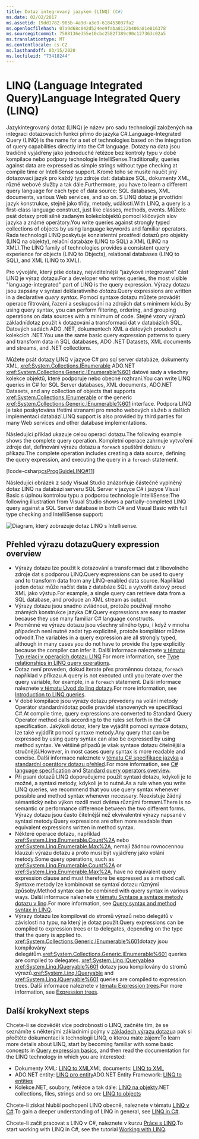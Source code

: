 ```yaml
---
title: Dotaz integrovaný jazykem (LINQ) (C#)
ms.date: 02/02/2017
ms.assetid: 19dd1782-905b-4a9d-a3e9-618453037fa2
ms.openlocfilehash: 07a9d68c042d524ee9faba8122b406a81e816378
ms.sourcegitcommit: 7588136e355e10cbc2582f389c90c127363c02a5
ms.translationtype: MT
ms.contentlocale: cs-CZ
ms.lasthandoff: 03/15/2020
ms.locfileid: "73418244"
---
```

# <a name="language-integrated-query-linq"></a><span data-ttu-id="b1c14-102">LINQ (Language Integrated Query)</span><span class="sxs-lookup"><span data-stu-id="b1c14-102">Language Integrated Query (LINQ)</span></span>

<span data-ttu-id="b1c14-103">Jazykintegrovaný dotaz (LINQ) je název pro sadu technologií založených na integraci dotazovacích funkcí přímo do jazyka C#.</span><span class="sxs-lookup"><span data-stu-id="b1c14-103">Language-Integrated Query (LINQ) is the name for a set of technologies based on the integration of query capabilities directly into the C# language.</span></span> <span data-ttu-id="b1c14-104">Dotazy na data jsou tradičně vyjádřeny jako jednoduché řetězce bez kontroly typu v době kompilace nebo podpory technologie IntelliSense.</span><span class="sxs-lookup"><span data-stu-id="b1c14-104">Traditionally, queries against data are expressed as simple strings without type checking at compile time or IntelliSense support.</span></span> <span data-ttu-id="b1c14-105">Kromě toho se musíte naučit jiný dotazovací jazyk pro každý typ zdroje dat: databáze SQL, dokumenty XML, různé webové služby a tak dále.</span><span class="sxs-lookup"><span data-stu-id="b1c14-105">Furthermore, you have to learn a different query language for each type of data source: SQL databases, XML documents, various Web services, and so on.</span></span> <span data-ttu-id="b1c14-106">S LINQ dotaz je prvotřídní jazyk konstrukce, stejně jako třídy, metody, události.</span><span class="sxs-lookup"><span data-stu-id="b1c14-106">With LINQ, a query is a first-class language construct, just like classes, methods, events.</span></span> <span data-ttu-id="b1c14-107">Můžete psát dotazy proti silně zadaným kolekcíobjektů pomocí klíčových slov jazyka a známé operátory.</span><span class="sxs-lookup"><span data-stu-id="b1c14-107">You write queries against strongly typed collections of objects by using language keywords and familiar operators.</span></span> <span data-ttu-id="b1c14-108">Řada technologií LINQ poskytuje konzistentní prostředí dotazů pro objekty (LINQ na objekty), relační databáze (LINQ to SQL) a XML (LINQ na XML).</span><span class="sxs-lookup"><span data-stu-id="b1c14-108">The LINQ family of technologies provides a consistent query experience for objects (LINQ to Objects), relational databases (LINQ to SQL), and XML (LINQ to XML).</span></span>

<span data-ttu-id="b1c14-109">Pro vývojáře, který píše dotazy, nejviditelnější "jazykově integrované" část LINQ je výraz dotazu.</span><span class="sxs-lookup"><span data-stu-id="b1c14-109">For a developer who writes queries, the most visible "language-integrated" part of LINQ is the query expression.</span></span> <span data-ttu-id="b1c14-110">Výrazy dotazu jsou zapsány v syntaxi deklarativního *dotazu*.</span><span class="sxs-lookup"><span data-stu-id="b1c14-110">Query expressions are written in a declarative *query syntax*.</span></span> <span data-ttu-id="b1c14-111">Pomocí syntaxe dotazu můžete provádět operace filtrování, řazení a seskupování na zdrojích dat s minimem kódu.</span><span class="sxs-lookup"><span data-stu-id="b1c14-111">By using query syntax, you can perform filtering, ordering, and grouping operations on data sources with a minimum of code.</span></span> <span data-ttu-id="b1c14-112">Stejné vzory výrazů základnídotaz použít k dotazování a transformaci dat v databázích SQL, Datových sadách ADO .NET, dokumentech XML a datových proudech a kolekcích .NET.</span><span class="sxs-lookup"><span data-stu-id="b1c14-112">You use the same basic query expression patterns to query and transform data in SQL databases, ADO .NET Datasets, XML documents and streams, and .NET collections.</span></span>

<span data-ttu-id="b1c14-113">Můžete psát dotazy LINQ v jazyce C# pro sql server databáze, dokumenty XML, <xref:System.Collections.IEnumerable> ADO.NET <xref:System.Collections.Generic.IEnumerable%601> datové sady a všechny kolekce objektů, které podporuje nebo obecné rozhraní.</span><span class="sxs-lookup"><span data-stu-id="b1c14-113">You can write LINQ queries in C# for SQL Server databases, XML documents, ADO.NET Datasets, and any collection of objects that supports <xref:System.Collections.IEnumerable> or the generic <xref:System.Collections.Generic.IEnumerable%601> interface.</span></span> <span data-ttu-id="b1c14-114">Podpora LINQ je také poskytována třetími stranami pro mnoho webových služeb a dalších implementací databází.</span><span class="sxs-lookup"><span data-stu-id="b1c14-114">LINQ support is also provided by third parties for many Web services and other database implementations.</span></span>

<span data-ttu-id="b1c14-115">Následující příklad ukazuje celou operaci dotazu.</span><span class="sxs-lookup"><span data-stu-id="b1c14-115">The following example shows the complete query operation.</span></span> <span data-ttu-id="b1c14-116">Kompletní operace zahrnuje vytvoření zdroje dat, definování výrazu dotazu a `foreach` spuštění dotazu v příkazu.</span><span class="sxs-lookup"><span data-stu-id="b1c14-116">The complete operation includes creating a data source, defining the query expression, and executing the query in a `foreach` statement.</span></span>

[!code-csharp[csProgGuideLINQ#11](~/samples/snippets/csharp/concepts/linq/index_1.cs)]

<span data-ttu-id="b1c14-117">Následující obrázek z sady Visual Studio znázorňuje částečně vyplněný dotaz LINQ na databázi serveru SQL Server v jazyce C# i jazyce Visual Basic s úplnou kontrolou typu a podporou technologie IntelliSense:</span><span class="sxs-lookup"><span data-stu-id="b1c14-117">The following illustration from Visual Studio shows a partially-completed LINQ query against a SQL Server database in both C# and Visual Basic with full type checking and IntelliSense support:</span></span>

![Diagram, který zobrazuje dotaz LINQ s Intellisense.](./media/introduction-to-linq/linq-query-intellisense.png)

## <a name="query-expression-overview"></a><span data-ttu-id="b1c14-119">Přehled výrazu dotazu</span><span class="sxs-lookup"><span data-stu-id="b1c14-119">Query expression overview</span></span>

- <span data-ttu-id="b1c14-120">Výrazy dotazu lze použít k dotazování a transformaci dat z libovolného zdroje dat s podporou LINQ.</span><span class="sxs-lookup"><span data-stu-id="b1c14-120">Query expressions can be used to query and to transform data from any LINQ-enabled data source.</span></span> <span data-ttu-id="b1c14-121">Například jeden dotaz může načíst data z databáze SQL a vytvořit datový proud XML jako výstup.</span><span class="sxs-lookup"><span data-stu-id="b1c14-121">For example, a single query can retrieve data from a SQL database, and produce an XML stream as output.</span></span>
- <span data-ttu-id="b1c14-122">Výrazy dotazu jsou snadno zvládnout, protože používají mnoho známých konstrukce jazyka C#.</span><span class="sxs-lookup"><span data-stu-id="b1c14-122">Query expressions are easy to master because they use many familiar C# language constructs.</span></span>
- <span data-ttu-id="b1c14-123">Proměnné ve výrazu dotazu jsou všechny silného typu, i když v mnoha případech není nutné zadat typ explicitně, protože kompilátor můžete odvodit.</span><span class="sxs-lookup"><span data-stu-id="b1c14-123">The variables in a query expression are all strongly typed, although in many cases you do not have to provide the type explicitly because the compiler can infer it.</span></span> <span data-ttu-id="b1c14-124">Další informace naleznete [v tématu Typ relací v operacích dotazu LINQ](type-relationships-in-linq-query-operations.md).</span><span class="sxs-lookup"><span data-stu-id="b1c14-124">For more information, see [Type relationships in LINQ query operations](type-relationships-in-linq-query-operations.md).</span></span>
- <span data-ttu-id="b1c14-125">Dotaz není proveden, dokud iterate přes proměnnou dotazu, `foreach` například v příkazu.</span><span class="sxs-lookup"><span data-stu-id="b1c14-125">A query is not executed until you iterate over the query variable, for example, in a `foreach` statement.</span></span> <span data-ttu-id="b1c14-126">Další informace naleznete [v tématu Úvod do linq dotazy](introduction-to-linq-queries.md).</span><span class="sxs-lookup"><span data-stu-id="b1c14-126">For more information, see [Introduction to LINQ queries](introduction-to-linq-queries.md).</span></span>
- <span data-ttu-id="b1c14-127">V době kompilace jsou výrazy dotazu převedeny na volání metody Operátor standardnídotaz podle pravidel stanovených ve specifikaci C#.</span><span class="sxs-lookup"><span data-stu-id="b1c14-127">At compile time, query expressions are converted to Standard Query Operator method calls according to the rules set forth in the C# specification.</span></span> <span data-ttu-id="b1c14-128">Jakýkoli dotaz, který lze vyjádřit pomocí syntaxe dotazu, lze také vyjádřit pomocí syntaxe metody.</span><span class="sxs-lookup"><span data-stu-id="b1c14-128">Any query that can be expressed by using query syntax can also be expressed by using method syntax.</span></span> <span data-ttu-id="b1c14-129">Ve většině případů je však syntaxe dotazu čitelnější a stručnější.</span><span class="sxs-lookup"><span data-stu-id="b1c14-129">However, in most cases query syntax is more readable and concise.</span></span> <span data-ttu-id="b1c14-130">Další informace naleznete v [tématu C# specifikace jazyka](~/_csharplang/spec/expressions.md#query-expressions) a [standardní operátory dotazu přehled](standard-query-operators-overview.md).</span><span class="sxs-lookup"><span data-stu-id="b1c14-130">For more information, see [C# language specification](~/_csharplang/spec/expressions.md#query-expressions) and [Standard query operators overview](standard-query-operators-overview.md).</span></span>
- <span data-ttu-id="b1c14-131">Při psaní dotazů LINQ doporučujeme použít syntaxi dotazu, kdykoli je to možné, a syntaxi metody, kdykoli je to nutné.</span><span class="sxs-lookup"><span data-stu-id="b1c14-131">As a rule when you write LINQ queries, we recommend that you use query syntax whenever possible and method syntax whenever necessary.</span></span> <span data-ttu-id="b1c14-132">Neexistuje žádný sémantický nebo výkon rozdíl mezi dvěma různými formami.</span><span class="sxs-lookup"><span data-stu-id="b1c14-132">There is no semantic or performance difference between the two different forms.</span></span> <span data-ttu-id="b1c14-133">Výrazy dotazu jsou často čitelnější než ekvivalentní výrazy napsané v syntaxi metody.</span><span class="sxs-lookup"><span data-stu-id="b1c14-133">Query expressions are often more readable than equivalent expressions written in method syntax.</span></span>
- <span data-ttu-id="b1c14-134">Některé operace dotazu, například <xref:System.Linq.Enumerable.Count%2A> nebo <xref:System.Linq.Enumerable.Max%2A>, nemají žádnou rovnocennou klauzuli výrazu dotazu a proto musí být vyjádřeny jako volání metody.</span><span class="sxs-lookup"><span data-stu-id="b1c14-134">Some query operations, such as <xref:System.Linq.Enumerable.Count%2A> or <xref:System.Linq.Enumerable.Max%2A>, have no equivalent query expression clause and must therefore be expressed as a method call.</span></span> <span data-ttu-id="b1c14-135">Syntaxe metody lze kombinovat se syntaxí dotazu různými způsoby.</span><span class="sxs-lookup"><span data-stu-id="b1c14-135">Method syntax can be combined with query syntax in various ways.</span></span> <span data-ttu-id="b1c14-136">Další informace naleznete [v tématu Syntaxe a syntaxe metody dotazu v linq](query-syntax-and-method-syntax-in-linq.md).</span><span class="sxs-lookup"><span data-stu-id="b1c14-136">For more information, see [Query syntax and method syntax in LINQ](query-syntax-and-method-syntax-in-linq.md).</span></span>
- <span data-ttu-id="b1c14-137">Výrazy dotazu lze kompilovat do stromů výrazů nebo delegátů v závislosti na typu, na který je dotaz použit.</span><span class="sxs-lookup"><span data-stu-id="b1c14-137">Query expressions can be compiled to expression trees or to delegates, depending on the type that the query is applied to.</span></span> <span data-ttu-id="b1c14-138"><xref:System.Collections.Generic.IEnumerable%601>dotazy jsou kompilovány delegátům.</span><span class="sxs-lookup"><span data-stu-id="b1c14-138"><xref:System.Collections.Generic.IEnumerable%601> queries are compiled to delegates.</span></span> <span data-ttu-id="b1c14-139"><xref:System.Linq.IQueryable>a <xref:System.Linq.IQueryable%601> dotazy jsou kompilovány do stromů výrazů.</span><span class="sxs-lookup"><span data-stu-id="b1c14-139"><xref:System.Linq.IQueryable> and <xref:System.Linq.IQueryable%601> queries are compiled to expression trees.</span></span> <span data-ttu-id="b1c14-140">Další informace naleznete v [tématu Expression trees](../../../expression-trees.md).</span><span class="sxs-lookup"><span data-stu-id="b1c14-140">For more information, see [Expression trees](../../../expression-trees.md).</span></span>

## <a name="next-steps"></a><span data-ttu-id="b1c14-141">Další kroky</span><span class="sxs-lookup"><span data-stu-id="b1c14-141">Next steps</span></span>

<span data-ttu-id="b1c14-142">Chcete-li se dozvědět více podrobností o LINQ, začněte tím, že se seznámíte s některými základními pojmy v [základech výrazu dotazu](../../../linq/query-expression-basics.md)a pak si přečtěte dokumentaci k technologii LINQ, o kterou máte zájem:</span><span class="sxs-lookup"><span data-stu-id="b1c14-142">To learn more details about LINQ, start by becoming familiar with some basic concepts in [Query expression basics](../../../linq/query-expression-basics.md), and then read the documentation for the LINQ technology in which you are interested:</span></span>

- <span data-ttu-id="b1c14-143">Dokumenty XML: [LINQ to XML](linq-to-xml-overview.md)</span><span class="sxs-lookup"><span data-stu-id="b1c14-143">XML documents: [LINQ to XML](linq-to-xml-overview.md)</span></span>  
- <span data-ttu-id="b1c14-144">ADO.NET entity: [LINQ pro entity](../../../../framework/data/adonet/ef/language-reference/linq-to-entities.md)</span><span class="sxs-lookup"><span data-stu-id="b1c14-144">ADO.NET Entity Framework: [LINQ to entities](../../../../framework/data/adonet/ef/language-reference/linq-to-entities.md)</span></span>
- <span data-ttu-id="b1c14-145">Kolekce.NET, soubory, řetězce a tak dále: [LINQ na objekty](linq-to-objects.md)</span><span class="sxs-lookup"><span data-stu-id="b1c14-145">.NET collections, files, strings and so on: [LINQ to objects](linq-to-objects.md)</span></span>

<span data-ttu-id="b1c14-146">Chcete-li získat hlubší pochopení LINQ obecně, naleznete v tématu [LINQ v C#](../../../linq/linq-in-csharp.md).</span><span class="sxs-lookup"><span data-stu-id="b1c14-146">To gain a deeper understanding of LINQ in general, see [LINQ in C#](../../../linq/linq-in-csharp.md).</span></span>

<span data-ttu-id="b1c14-147">Chcete-li začít pracovat s LINQ v C#, naleznete v kurzu [Práce s LINQ](../../../tutorials/working-with-linq.md).</span><span class="sxs-lookup"><span data-stu-id="b1c14-147">To start working with LINQ in C#, see the tutorial [Working with LINQ](../../../tutorials/working-with-linq.md).</span></span>
